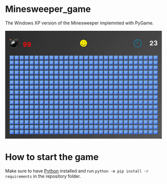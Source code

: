 # Minesweeper_game
The Windows XP version of the Minesweeper implemnted with PyGame.
<br></br>
![Screenshot](Screenshot.png)

# How to start the game
Make sure to have [Python](https://python.org) installed and run `python -m pip install -r requirements` in the repository folder.
